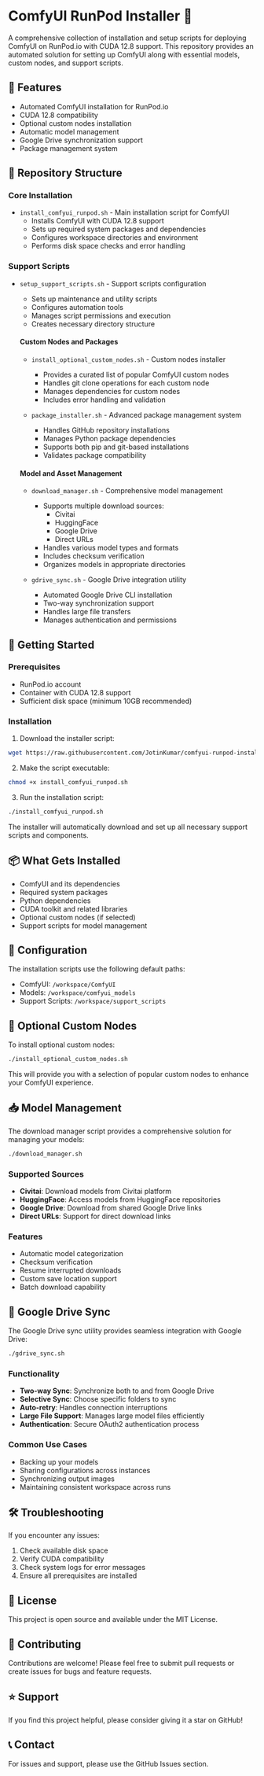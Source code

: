 # ComfyUI RunPod Installer 🚀

A comprehensive collection of installation and setup scripts for deploying ComfyUI on RunPod.io with CUDA 12.8 support. This repository provides an automated solution for setting up ComfyUI along with essential models, custom nodes, and support scripts.

## 🌟 Features

- Automated ComfyUI installation for RunPod.io
- CUDA 12.8 compatibility
- Optional custom nodes installation
- Automatic model management
- Google Drive synchronization support
- Package management system

## 📁 Repository Structure

### Core Installation

- `install_comfyui_runpod.sh` - Main installation script for ComfyUI
  - Installs ComfyUI with CUDA 12.8 support
  - Sets up required system packages and dependencies
  - Configures workspace directories and environment
  - Performs disk space checks and error handling

### Support Scripts

- `setup_support_scripts.sh` - Support scripts configuration

  - Sets up maintenance and utility scripts
  - Configures automation tools
  - Manages script permissions and execution
  - Creates necessary directory structure

  #### Custom Nodes and Packages

  - `install_optional_custom_nodes.sh` - Custom nodes installer

    - Provides a curated list of popular ComfyUI custom nodes
    - Handles git clone operations for each custom node
    - Manages dependencies for custom nodes
    - Includes error handling and validation

  - `package_installer.sh` - Advanced package management system
    - Handles GitHub repository installations
    - Manages Python package dependencies
    - Supports both pip and git-based installations
    - Validates package compatibility

  #### Model and Asset Management

  - `download_manager.sh` - Comprehensive model management

    - Supports multiple download sources:
      - Civitai
      - HuggingFace
      - Google Drive
      - Direct URLs
    - Handles various model types and formats
    - Includes checksum verification
    - Organizes models in appropriate directories

  - `gdrive_sync.sh` - Google Drive integration utility
    - Automated Google Drive CLI installation
    - Two-way synchronization support
    - Handles large file transfers
    - Manages authentication and permissions

## 🚀 Getting Started

### Prerequisites

- RunPod.io account
- Container with CUDA 12.8 support
- Sufficient disk space (minimum 10GB recommended)

### Installation

1. Download the installer script:

```bash
wget https://raw.githubusercontent.com/JotinKumar/comfyui-runpod-installer/main/install_comfyui_runpod.sh
```

2. Make the script executable:

```bash
chmod +x install_comfyui_runpod.sh
```

3. Run the installation script:

```bash
./install_comfyui_runpod.sh
```

The installer will automatically download and set up all necessary support scripts and components.

## 📦 What Gets Installed

- ComfyUI and its dependencies
- Required system packages
- Python dependencies
- CUDA toolkit and related libraries
- Optional custom nodes (if selected)
- Support scripts for model management

## 🔧 Configuration

The installation scripts use the following default paths:

- ComfyUI: `/workspace/ComfyUI`
- Models: `/workspace/comfyui_models`
- Support Scripts: `/workspace/support_scripts`

## 🔌 Optional Custom Nodes

To install optional custom nodes:

```bash
./install_optional_custom_nodes.sh
```

This will provide you with a selection of popular custom nodes to enhance your ComfyUI experience.

## 📥 Model Management

The download manager script provides a comprehensive solution for managing your models:

```bash
./download_manager.sh
```

### Supported Sources

- **Civitai**: Download models from Civitai platform
- **HuggingFace**: Access models from HuggingFace repositories
- **Google Drive**: Download from shared Google Drive links
- **Direct URLs**: Support for direct download links

### Features

- Automatic model categorization
- Checksum verification
- Resume interrupted downloads
- Custom save location support
- Batch download capability

## 🔄 Google Drive Sync

The Google Drive sync utility provides seamless integration with Google Drive:

```bash
./gdrive_sync.sh
```

### Functionality

- **Two-way Sync**: Synchronize both to and from Google Drive
- **Selective Sync**: Choose specific folders to sync
- **Auto-retry**: Handles connection interruptions
- **Large File Support**: Manages large model files efficiently
- **Authentication**: Secure OAuth2 authentication process

### Common Use Cases

- Backing up your models
- Sharing configurations across instances
- Synchronizing output images
- Maintaining consistent workspace across runs

## 🛠️ Troubleshooting

If you encounter any issues:

1. Check available disk space
2. Verify CUDA compatibility
3. Check system logs for error messages
4. Ensure all prerequisites are installed

## 📝 License

This project is open source and available under the MIT License.

## 🤝 Contributing

Contributions are welcome! Please feel free to submit pull requests or create issues for bugs and feature requests.

## ⭐ Support

If you find this project helpful, please consider giving it a star on GitHub!

## 📞 Contact

For issues and support, please use the GitHub Issues section.
